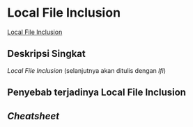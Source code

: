 # **Local File Inclusion**

[Local File Inclusion](https://www.owasp.org/index.php/Testing_for_Local_File_Inclusion)

## **Deskripsi Singkat**

_Local File Inclusion_ (selanjutnya akan ditulis dengan _lfi_) 

## **Penyebab terjadinya Local File Inclusion**



## **_Cheatsheet_**